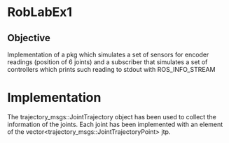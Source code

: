 # RobLabEx1
## Objective
Implementation of a pkg which simulates a set of sensors for encoder readings (position of 6 joints)
and a subscriber that simulates a set of controllers which prints such reading to stdout with ROS_INFO_STREAM

# Implementation
The trajectory_msgs::JointTrajectory object has been used to collect the information of the joints.
Each joint has been implemented with an element of the vector<trajectory_msgs::JointTrajectoryPoint> jtp.
